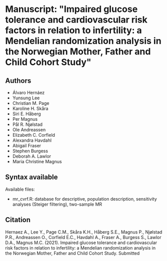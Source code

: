 # Manuscript: "Impaired glucose tolerance and cardiovascular risk factors in relation to infertility: a Mendelian randomization analysis in the Norwegian Mother, Father and Child Cohort Study"
## Authors
- Álvaro Hernáez
- Yunsung Lee
- Christian M. Page
- Karoline H. Skåra
- Siri E. Håberg
- Per Magnus
- Pål R. Njølstad
- Ole Andreassen
- Elizabeth C. Corfield
- Alexandra Havdahl
- Abigail Fraser
- Stephen Burgess
- Deborah A. Lawlor
- Maria Christine Magnus


## Syntax available
Available files: 
- mr_cvrf.R: database for descriptive, population description, sensitivity analyses (Steiger filtering), two-sample MR


## Citation
Hernaez A., Lee Y., Page C.M., Skåra K.H., Håberg S.E., Magnus P., Njølstad P.R., Andreassen O., Corfield E.C., Havdahl A., Fraser A., Burgess S., Lawlor D.A., Magnus M.C. (2021). Impaired glucose tolerance and cardiovascular risk factors in relation to infertility: a Mendelian randomization analysis in the Norwegian Mother, Father and Child Cohort Study. Submitted
